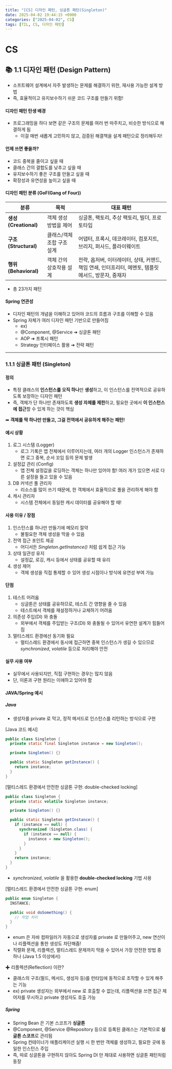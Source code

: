 ```yaml
---
title: "[CS] 디자인 패턴, 싱글톤 패턴(Singleton)"
date: 2025-04-02 19:44:15 +0900
categories: ["2025-04-02", CS]
tags: [TIL, CS, 디자인 패턴]
---
```

# CS
## 📚 1.1 디자인 패턴 (Design Pattern)
- 소프트웨어 설계에서 자주 발생하는 문제를 해결하기 위한, 재사용 가능한 설계 방법
- 즉, 효율적이고 유지보수하기 쉬운 코드 구조를 만들기 위함!

#### 디자인 패턴 탄생 배경
- 프로그래밍을 하다 보면 같은 구조의 문제를 여러 번 마주치고, 비슷한 방식으로 해결하게 됨
  - 이걸 매번 새롭게 고민하지 않고, 검증된 해결책을 설계 패턴으로 정리해두자!

#### 언제 쓰면 좋을까?
- 코드 중복을 줄이고 싶을 때
- 클래스 간의 결합도를 낮추고 싶을 때
- 유지보수하기 좋은 구조를 만들고 싶을 때
- 확장성과 유연성을 높이고 싶을 때

#### 디자인 패턴 분류 (GoF(Gang of Four))

| 분류 | 목적 | 대표 패턴                                                         |
|------|------|---------------------------------------------------------------|
| **생성(Creational)** | 객체 생성 방법을 제어 | 싱글톤, 팩토리, 추상 팩토리, 빌더, 프로토타입                                   |
| **구조(Structural)** | 클래스/객체 조합 구조 설계 | 어댑터, 프록시, 데코레이터, 컴포지트, 브리지, 퍼사드, 플라이웨이트                       |
| **행위(Behavioral)** | 객체 간의 상호작용 설계 | 전략, 옵저버, 이터레이터, 상태, 커맨드, 책임 연쇄, 인터프리터, 메멘토, 템플릿 메서드, 방문자, 중재자 |

- 총 23가지 패턴

#### Spring 연관성
- 디자인 패턴의 개념을 이해하고 있어야 코드의 흐름과 구조를 이해할 수 있음
- Spring 자체가 여러 디자인 패턴 기반으로 만들어짐
  - ex)
  - @Component, @Service ➔ 싱글톤 패턴
  - AOP ➔ 프록시 패턴
  - Strategy 인터페이스 활용 ➔ 전략 패턴

---

### 1.1.1 싱글톤 패턴 (Singleton)
#### 정의
- 특정 클래스의 **인스턴스를 오직 하나**만 **생성**하고, 이 인스턴스를 전역적으로 공유하도록 보장하는 디자인 패턴
- 즉, 객체가 단 하나만 존재하도록 **생성 자체를 제한**하고, 필요한 곳에서 **이 인스턴스에 접근**할 수 있게 하는 것이 핵심

➡︎ **객체를 딱 하나만 만들고, 그걸 전역에서 공유하게 해주는 패턴!**

#### 예시 상황
1. 로그 시스템 (Logger)
   - 로그 기록은 앱 전체에서 이루어지는데, 여러 개의 Logger 인스턴스가 존재하면 로그 중복, 순서 꼬임 등의 문제 발생
2. 설정값 관리 (Config)
   - 앱 전체 설정값을 로딩하는 객체는 하나만 있어야 함! 여러 개가 있으면 서로 다른 설정을 들고 있을 수 있음
3. DB 커넥션 풀 관리자
   - 리소스를 많이 쓰기 때문에, 한 객체에서 효율적으로 풀을 관리하게 해야 함
4. 캐시 관리자
   - 시스템 전체에서 동일한 캐시 데이터를 공유해야 할 때!

#### 사용 이유 / 장점
1. 인스턴스를 하나만 만들기에 메모리 절약
   - 불필요한 객체 생성을 막을 수 있음
2. 전역 접근 포인트 제공
   - 어디서든 _Singleton.getInstance()_ 처럼 쉽게 접근 가능
3. 상태 일관성 유지
   - 설정값, 로깅, 캐시 등에서 상태를 공유할 때 유리
4. 생성 제어
   - 객체 생성을 직접 통제할 수 있어 생성 시점이나 방식에 유연성 부여 가능

#### 단점
1. 테스트 어려움
   - 싱글톤은 상태를 공유하므로, 테스트 간 영향을 줄 수 있음
   - 테스트에서 객체를 재설정하거나 교체하기 어려움
2. 의존성 주입(DI) 와 충돌
   - 외부에서 객체를 주입받는 구조(DI) 와 충돌될 수 있어서 유연한 설계가 힘들어짐
3. 멀티스레드 환경에선 동기화 필요
   - 멀티스레드 환경에서 동시에 접근하면 중복 인스턴스가 생길 수 있으므로 _synchronized_, _volatile_ 등으로 처리해야 안전

#### 실무 사용 여부
- 실무에서 사용되지만, 직접 구현하는 경우는 많지 않음
- 단, 이론과 구현 원리는 이애하고 있어야 함

#### JAVA/Spring 예시
##### Java 
- 생성자를 private 로 막고, 정적 메서드로 인스턴스를 리턴하는 방식으로 구현

[Java 코드 예시]

```java
public class Singleton {
  private static final Singleton instance = new Singleton();

  private Singleton() {}

  public static Singleton getInstance() {
    return instance;
  }
}

```
[멀티스레드 환경에서 안전한 싱글톤 구현: double-checked locking]

```java
public class Singleton {
  private static volatile Singleton instance;

  private Singleton() {}

  public static Singleton getInstance() {
    if (instance == null) {
      synchronized (Singleton.class) {
        if (instance == null) {
          instance = new Singleton();
        }
      }
    }
    return instance;
  }
}

```
- _synchronized_, _volatile_ 을 활용한 **double-checked locking** 기법 사용

[멀티스레드 환경에서 안전한 싱글톤 구현: enum]

```java
public enum Singleton {
  INSTANCE;

  public void doSomething() {
    // 작업 처리
  }
}

```
- enum 은 자바 컴파일러가 자동으로 생성자를 private 로 만들어주고, new 연산이나 리플렉션을 통한 생성도 차단해줌!
- 직렬화 문제, 리플렉션, 멀티스레드 문제까지 막을 수 있어서 가장 안전한 방법 중 하나 (Java 1.5 이상에서)

✚ 리플렉션(Reflection) 이란?
- 클래스의 구조(필드, 메서드, 생성자 등)를 런타임에 동적으로 조작할 수 있게 해주는 기능
- ex) private 생성자는 외부에서 new 로 호출할 수 없는데, 리플렉션을 쓰면 접근 제어자를 무시하고 private 생성자도 호출 가능

##### Spring
- Spring Bean 은 기본 스코프가 **싱글톤**
- @Component, @Service @Repository 등으로 등록된 클래스는 기본적으로 **싱글톤 스코프**로 관리됨
- Spring 컨테이너가 애플리케이션 실행 시 한 번만 객체를 생성하고, 필요한 곳에 동일한 인스턴스 주입
- 즉, 따로 싱글톤을 구현하지 않아도 Spring DI 만 제대로 사용하면 싱글톤 패턴처럼 동장

